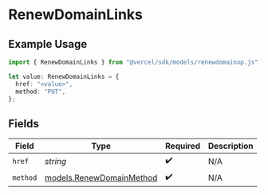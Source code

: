 # RenewDomainLinks

## Example Usage

```typescript
import { RenewDomainLinks } from "@vercel/sdk/models/renewdomainop.js";

let value: RenewDomainLinks = {
  href: "<value>",
  method: "PUT",
};
```

## Fields

| Field                                                      | Type                                                       | Required                                                   | Description                                                |
| ---------------------------------------------------------- | ---------------------------------------------------------- | ---------------------------------------------------------- | ---------------------------------------------------------- |
| `href`                                                     | *string*                                                   | :heavy_check_mark:                                         | N/A                                                        |
| `method`                                                   | [models.RenewDomainMethod](../models/renewdomainmethod.md) | :heavy_check_mark:                                         | N/A                                                        |